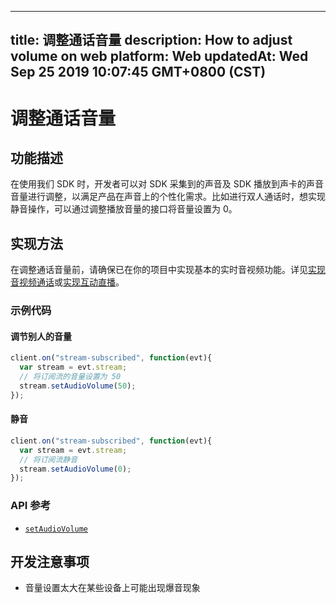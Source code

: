 
---
title: 调整通话音量
description: How to adjust volume on web
platform: Web
updatedAt: Wed Sep 25 2019 10:07:45 GMT+0800 (CST)
---
# 调整通话音量
## 功能描述
 在使用我们 SDK 时，开发者可以对 SDK 采集到的声音及 SDK 播放到声卡的声音音量进行调整，以满足产品在声音上的个性化需求。比如进行双人通话时，想实现静音操作，可以通过调整播放音量的接口将音量设置为 0。


## 实现方法
在调整通话音量前，请确保已在你的项目中实现基本的实时音视频功能。详见[实现音视频通话](../../cn/Video/start_call_web.md)或[实现互动直播](../../cn/Video/start_live_web.md)。

### 示例代码

#### 调节别人的音量

```javascript
client.on("stream-subscribed", function(evt){
  var stream = evt.stream;
  // 将订阅流的音量设置为 50
  stream.setAudioVolume(50);
});
```

#### 静音

```javascript
client.on("stream-subscribed", function(evt){
  var stream = evt.stream;
  // 将订阅流静音
  stream.setAudioVolume(0);
});
```

### API 参考

- [`setAudioVolume`](https://docs.agora.io/cn/Video/API%20Reference/web/interfaces/agorartc.stream.html#setaudiovolume)

## 开发注意事项

- 音量设置太大在某些设备上可能出现爆音现象
